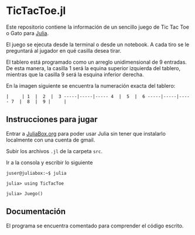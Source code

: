 # TicTacToe.jl

Este repositorio contiene la información de un sencillo juego de Tic Tac Toe o Gato para [Julia](http://julialang.org/).

El juego se ejecuta desde la terminal o desde un notebook. A cada tiro se le preguntará al jugador en qué casilla desea tirar.

El tablero está programado como un arreglo unidimensional de 9 entradas. De esta manera, la casilla 1 será
la equina superior izquierda del tablero, mientras que la casilla 9 será la esquina inferior derecha.

En la imagen siguiente se encuentra la numeración exacta del tablero:

  ``
       |     |
    1  |  2  |  3
  -----|-----|-----
    4  |  5  |  6
  -----|-----|-----
    7  |  8  |  9
       |     |
``


## Instrucciones para jugar

Entrar a [JuliaBox.org](https://www.juliabox.org) para poder usar Julia sin tener que instalarlo localmente con una cuenta de gmail.

Subir los archivos `.jl` de la carpeta `src`.

Ir a la consola y escribir lo siguiente

`juser@juliabox:~$ julia`

`julia> using TicTacToe `

`julia> Juego()`

## Documentación

El programa se encuentra comentado para comprender el código escrito.







